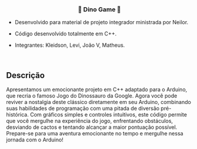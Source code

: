 ### <div align="center">🦖 Dino Game 🦖</div>  
  

- Desenvolvido para material de projeto integrador ministrada por Neilor.  
  

- Código desenvolvido totalmente em C++.  
  

- Integrantes: Kleidson, Levi, João V, Matheus.  
  

<br/>  


## Descrição
Apresentamos um emocionante projeto em C++ adaptado para o Arduino, que recria o famoso Jogo do Dinossauro da Google. Agora você pode reviver a nostalgia deste clássico diretamente em seu Arduino, combinando suas habilidades de programação com uma pitada de diversão pré-histórica. Com gráficos simples e controles intuitivos, este código permite que você mergulhe na experiência do jogo, enfrentando obstáculos, desviando de cactos e tentando alcançar a maior pontuação possível. Prepare-se para uma aventura emocionante no tempo e mergulhe nessa jornada com o Arduino!  

<br />
